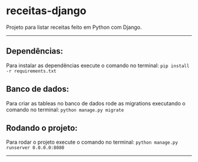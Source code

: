 # receitas-django
Projeto para listar receitas feito em Python com Django.
<hr>

Dependências:
-------------
Para instalar as dependências execute o comando no terminal: `pip install -r requirements.txt`

Banco de dados:
---------------
Para criar as tableas no banco de dados rode as migrations executando o comando no terminal: `python manage.py migrate`

Rodando o projeto:
------------------
Para rodar o projeto execute o comando no terminal: `python manage.py runserver 0.0.0.0:8080`

<hr>
